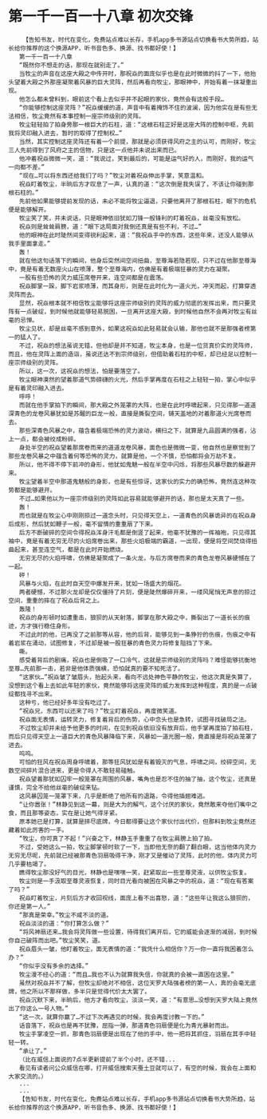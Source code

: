 # 第一千一百一十八章 初次交锋
        【告知书友，时代在变化，免费站点难以长存，手机app多书源站点切换看书大势所趋，站长给你推荐的这个换源APP，听书音色多、换源、找书都好使！】
       第一千一百一十八章
       “既然你不想走的话，那现在就别走了。”
       当牧尘的声音在这座大殿之中传开时，那祝焱的面庞似乎也是在此时微微的抖了一下，他抬头望着大殿之外那座凝聚着风暴的巨大灵阵，然后再看向牧尘，那眼神中，开始有着一抹凝重出现。
       他怎么都未曾料到，眼前这个看上去似乎并不起眼的家伙，竟然会有这般手段…
       “你能够控制这座灵阵？”祝焱缓缓的道，声音中有着掩饰不住的波澜，因为他实在是有些无法相信，牧尘竟然有本事控制一座宗师级别的灵阵。
       牧尘轻轻拍了拍身旁那一根巨大的石柱，道：“这根石柱正好是这座大阵的控制中枢，先前我将灵印融入进去，暂时的取得了控制权…”
       当然，其实控制这座灵阵还有着一个前提，那就是必须获得风府之主的认可，而刚好，牧尘三人先前得到了风府之主的信物，只是这一点他并未说出来而已。
       他冲着祝焱微微一笑，道：“我说过，笑到最后的，可能是运气好的人，而刚好，我的运气一向都不差。”
       “现在…可以将东西还给我们了吗？”牧尘对着祝焱伸出手掌，笑意温和。
       祝焱盯着牧尘，半晌后方才叹息了一声，认真的道：“这次倒是我失误了，不该让你碰到那根石柱的。”
       先前他如果能够提前发现的话，未必不能将牧尘逼退，只要他离开了那根石柱，眼下的危机便是能够解开。
       牧尘笑了笑，并未说话，只是眼神依旧犹如刀锋一般锋利的盯着祝焱，丝毫没有放松。
       祝焱则是耸耸肩膀，道：“眼下这局面对我倒还真是有些不利，不过…”
       他的眼神在此时陡然间变得锐利起来，道：“我祝焱手中的东西，这些年来，还没人能够从我手里面拿走。”
       轰！
       就在他这句话落下的瞬间，他身后突然间空间扭曲，至尊海若隐若现，只不过在他那至尊海中，竟是有着无数座火山在喷薄，整个至尊海内，仿佛是有着极端狂暴的灵力在凝聚。
       一股有些恐怖的灵力威压席卷开来，连空间都是在震荡。
       祝焱脚掌一跺，脚下岩浆喷薄，而其身形，则是在此时化为一道火光，冲天而起，打算穿透灵阵而去。
       显然，祝焱根本就不相信牧尘能够将这座宗师级别的灵阵的威力彻底的发挥出来，而只要灵阵有一点破绽，到时候他就能够轻易脱困，一旦离开这座大殿，到时候他自然不会再对牧尘有丝毫的忌惮。
       牧尘见状，却是丝毫不感到意外，如果这祝焱如此轻易就会认输，那他也就不是那强者榜第一的猛人了。
       不过，祝焱的想法虽说无错，但他却是并不知道，牧尘本身，也是一位货真价实的灵阵师，而且，他在灵阵上面的造诣，虽说还达不到宗师级别，但借助着石柱的中枢，却已经足以控制一座宗师级别的灵阵。
       所以，这一次，这祝焱的想法，怕是要落空了。
       牧尘眼神漠然的望着那道气势磅礴的火光，然后手掌再度在石柱之上轻轻一拍，掌心中似乎是有着灵印融入进去。
       呼呼！
       而就在他手掌拍下的瞬间，那大殿之外笼罩的大阵，也是在此时呼啸起来，只见得那一道道深青色的龙卷风暴犹如是苏醒的巨龙一般，直接是撕裂空间，铺天盖地的对着那道火光席卷而去。
       那些深青色风暴之中，蕴含着极端恐怖的灵力波动，横扫之下，就算是九品圆满的强者，沾上一点，都会被绞成粉碎。
       身处半空的祝焱望着那席卷而来的道道龙卷风暴，面色也是微微一变，他自然也是察觉到了那些龙卷风暴之中蕴含着何等恐怖的灵力，就算是他，一个不慎，恐怕都将会万劫不复。
       所以，他不得不停下前冲的身形，他犹如鬼魅一般在半空中闪烁，将那些风暴尽数的躲避开来。
       牧尘望着半空中那道鬼魅般的身影，也是有些惊讶，这家伙的实力的确恐怖，竟然连这种攻势都是能够避开。
       不过…如果他以为一座宗师级别的灵阵如此容易就能够避开的话，那也是太天真了一些。
       轰！
       而也就是在牧尘心中刚刚掠过一道念头时，只见得天空上，一道青色的风暴诡异的在祝焱身后成形，然后犹如鞭子一般，毫不留情的重重扇了下来。
       后方不断破碎的空间令得祝焱浑身汗毛都是倒竖了起来，他毫不犹豫的一挥袖袍，只见得其袖中，竟是有着无穷无尽的火焰席卷出来，那些火焰极端的霸道，一出现，便是将空间焚烧得扭曲起来，甚至连空气，都是在此时开始燃烧。
       无穷无尽的火焰呼啸，仿佛是凝聚成了一条火龙，与后方席卷而来的青色龙卷风暴硬憾在了一起。
       砰！
       风暴与火焰，在此时自天空中爆发开来，犹如一场盛大的烟花。
       两者硬憾，不过那火龙却是仅仅僵持了片刻，便是陡然爆碎开来，一缕风尾悄无声息的掠过空间，重重的摔在了祝焱后背之上。
       轰隆！
       祝焱的身形顿时如遭重击，狼狈的从天射落，脚掌在那大殿之中，撕裂出了一道长长的痕迹，方才强行稳住身形。
       不过此时的他，已再没了之前那等从容，他的后背，能够见到一条狰狞的伤痕，伤痕之中有着岩浆在涌动，试图修复，不过却是被一股狂暴的青色灵力将修复阻挡了下来。
       嘶。
       感受着背后的剧痛，祝焱也是倒吸了一口冷气，这就是宗师级别的灵阵吗？难怪能够抗衡地至尊…先前那一击，若非是他体质强横，恐怕就真的要不知死活了。
       “这家伙…”祝焱皱了皱眉头，抬起头来，看向不远处神色平静的牧尘，他这次真是失算了，没想到这个看上去如此年轻的家伙，竟然能够将这座灵阵的威力发挥到这种程度，真的是一点破绽都找寻不出来。
       这种亏，他已经好多年没有吃过了。
       “祝焱兄，东西可以还来了吗？”牧尘盯着祝焱，再度微笑道。
       祝焱面无表情，运转灵力，修复着背后的伤势，心中念头也是急转，试图寻找破局之法。
       不过牧尘却并未给予他更多的时间，在见到祝焱依旧没有放弃后，他手掌再度拍了拍石柱，而后只见得天空上一道巨大的青色风暴降临下来，风暴如一道光圈一般，竟直接是将祝焱笼罩了进去。
       呜呜。
       可怕的狂风在祝焱周身呼啸着，那等狂风犹如是有着毁灭的气息，呼啸之间，绞碎空间，无数空间碎片混合进来，更是令得人不敢轻易碰触。
       祝焱望着那犹如囚牢一般笼罩在周围的风暴，嘴角也是忍不住的抽了抽，这个牧尘，还真是谨慎，完全不给他丝毫的破绽来钻。
       这风暴囚笼一笼罩下来，几乎是断绝了他所有的退路，令得他插翅难逃。
       “让你嚣张！”林静见到这一幕，则是大为的解气，这个讨厌的家伙，竟然敢来夺他们嘴中之食，而且那等姿态，实在是让她气得牙紧。
       原本她已是打算，就算是拼尽底牌，今日都得要让这个家伙付出代价，但那料到牧尘竟然还藏着如此厉害的一手。
       “牧尘，你可真了不起！”兴奋之下，林静玉手重重了在牧尘肩膀上拍了拍。
       不过，受她这么一拍，牧尘脚掌顿时软了一下，当即他无奈的翻了翻白眼，这当他体内灵力无穷无尽呢，先前就已经被那青色羽扇吸得干净，刚才又是催动了灵阵，此时的他，体内灵力可几乎要枯竭了。
       瞧得牧尘那没好气的目光，林静也是嘿嘿一笑，赶紧取出一些至尊灵液，以供牧尘恢复。
       牧尘则是一手汲取至尊灵液恢复，同时目光看向被困在风暴之中的祝焱，道：“现在有答案了吗？”
       祝焱盯着牧尘，片刻后方才收回视线，面庞上看不出喜怒，道：“这些年让我这么狼狈的，你还是第一人。”
       “那真是荣幸。”牧尘不咸不淡的道。
       祝焱淡淡的道：“你打算怎么做？”
       “将风神扇还来…我会将灵阵做一些设置，待得我们离开后，它的威能会逐渐的减弱，到时候你自己破阵而出吧。”牧尘笑笑，道。
       祝焱眉头一皱，他盯着牧尘，面无表情的道：“我凭什么相信你？万一你一直将我困着怎么办？”
       “你似乎没有多余的选择。”
       牧尘漫不经心的道：“而且…我也不认为就算我失信，你就真的会被一直困在这里。”
       虽然对祝焱并不了解，但牧尘却绝对不相信，这位天罗大陆强者榜的第一人，真的会毫无底牌，他之所以不那样做，多半只是觉得代价太大罢了。
       祝焱沉默下来，半晌后，他方才看向牧尘，淡淡一笑，道：“有意思…没想到天罗大陆上竟然出了你这么一号人物。”
       “这一次，就算你赢了…不过下次再遇见的时候，我会再度讨教一下的。”
       话音落下，祝焱也是再不犹豫，屈指一弹，那道青色羽扇便是化为青光暴射而出。
       牧尘手掌凌空一抓，那青色羽扇便是出现在了他的手中，他一把将其抓住，羽扇在其手中轻轻一转。
       “承让了。”
       （比在威信上面说的7点半更新提前了半个小时，还不错...
       看见有读者问公众威信在哪，打开威信搜索天蚕土豆就可以了，有空的时候，我会在上面和大家交流的。）
       ...
       ...
       【告知书友，时代在变化，免费站点难以长存，手机app多书源站点切换看书大势所趋，站长给你推荐的这个换源APP，听书音色多、换源、找书都好使！】
